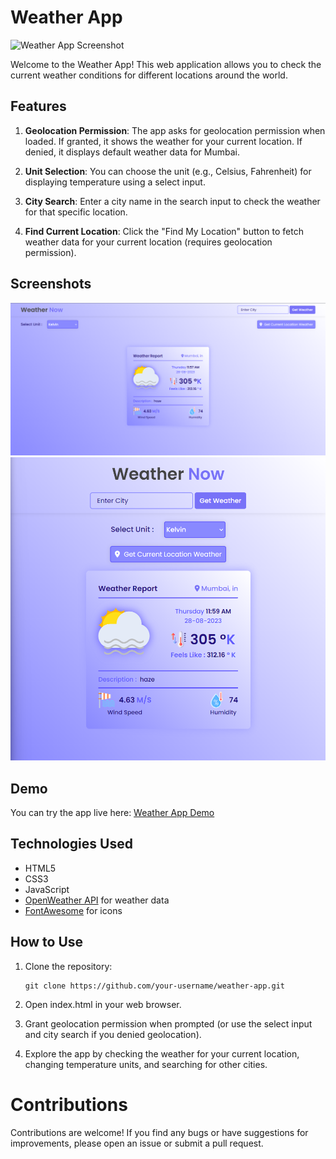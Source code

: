 # Weather App

![Weather App Screenshot](screenshots/weather-app-screenshot.png)

Welcome to the Weather App! This web application allows you to check the current weather conditions for different locations around the world.

## Features

1. **Geolocation Permission**: The app asks for geolocation permission when loaded. If granted, it shows the weather for your current location. If denied, it displays default weather data for Mumbai.

2. **Unit Selection**: You can choose the unit (e.g., Celsius, Fahrenheit) for displaying temperature using a select input.

3. **City Search**: Enter a city name in the search input to check the weather for that specific location.

4. **Find Current Location**: Click the "Find My Location" button to fetch weather data for your current location (requires geolocation permission).

## Screenshots

![Screenshot 1](images/screenshot1.png)
![Screenshot 2](images/screenshot2.png)

## Demo

You can try the app live here: [Weather App Demo](https://example.com/weather-app)

## Technologies Used

- HTML5
- CSS3
- JavaScript
- [OpenWeather API](https://openweathermap.org/api) for weather data
- [FontAwesome](https://fontawesome.com/) for icons

## How to Use

1. Clone the repository:

   ```shell
   git clone https://github.com/your-username/weather-app.git

2. Open index.html in your web browser.

3. Grant geolocation permission when prompted (or use the select input and city search if you denied geolocation).

4. Explore the app by checking the weather for your current location, changing temperature units, and searching for other cities.

# Contributions

Contributions are welcome! If you find any bugs or have suggestions for improvements, please open an issue or submit a pull request.